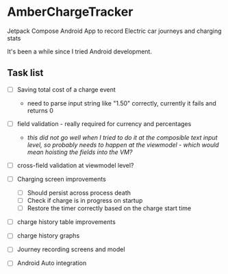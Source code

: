 # AmberChargeTracker
Jetpack Compose Android App to record Electric car journeys and charging stats

It's been a while since I tried Android development.


## Task list

- [ ] Saving total cost of a charge event
  - need to parse input string like "1.50" correctly, currently it fails and returns 0
- [ ] field validation - really required for currency and percentages
  - _this did not go well when I tried to do it at the composible text input level, so probably needs to happen at the viewmodel - which would mean hoisting the fields into the VM?_
- [ ] cross-field validation at viewmodel level?
- [ ] Charging screen improvements
  - [ ] Should persist across process death
  - [ ] Check if charge is in progress on startup
  - [ ] Restore the timer correctly based on the charge start time
- [ ] charge history table improvements
- [ ] charge history graphs
- [ ] Journey recording screens and model
- [ ] Android Auto integration

